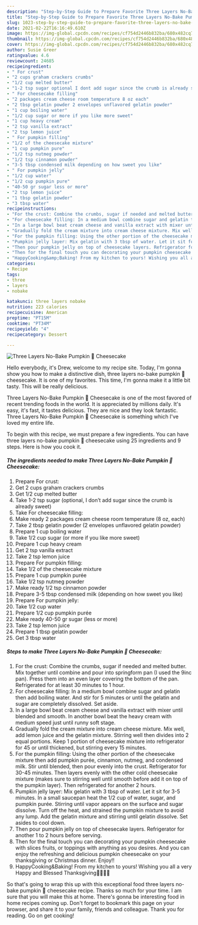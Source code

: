```yaml
---
description: "Step-by-Step Guide to Prepare Favorite Three Layers No-Bake Pumpkin 🎃 Cheesecake"
title: "Step-by-Step Guide to Prepare Favorite Three Layers No-Bake Pumpkin 🎃 Cheesecake"
slug: 1023-step-by-step-guide-to-prepare-favorite-three-layers-no-bake-pumpkin-cheesecake
date: 2021-02-22T16:16:49.610Z
image: https://img-global.cpcdn.com/recipes/cf754d2446b832ba/680x482cq70/three-layers-no-bake-pumpkin-🎃-cheesecake-recipe-main-photo.jpg
thumbnail: https://img-global.cpcdn.com/recipes/cf754d2446b832ba/680x482cq70/three-layers-no-bake-pumpkin-🎃-cheesecake-recipe-main-photo.jpg
cover: https://img-global.cpcdn.com/recipes/cf754d2446b832ba/680x482cq70/three-layers-no-bake-pumpkin-🎃-cheesecake-recipe-main-photo.jpg
author: Susie Greer
ratingvalue: 4.6
reviewcount: 24685
recipeingredient:
- " For crust"
- "2 cups graham crackers crumbs"
- "1/2 cup melted butter"
- "1-2 tsp sugar optional I dont add sugar since the crumb is already sweet"
- " For cheesecake filling"
- "2 packages cream cheese room temperature 8 oz each"
- "2 tbsp gelatin powder 2 envelopes unflavored gelatin powder"
- "1 cup boiling water"
- "1/2 cup sugar or more if you like more sweet"
- "1 cup heavy cream"
- "2 tsp vanilla extract"
- "2 tsp lemon juice"
- " For pumpkin filling"
- "1/2 of the cheesecake mixture"
- "1 cup pumpkin pure"
- "1/2 tsp nutmeg powder"
- "1/2 tsp cinnamon powder"
- "3-5 tbsp condensed milk depending on how sweet you like"
- " For pumpkin jelly"
- "1/2 cup water"
- "1/2 cup pumpkin pure"
- "40-50 gr sugar less or more"
- "2 tsp lemon juice"
- "1 tbsp gelatin powder"
- "3 tbsp water"
recipeinstructions:
- "For the crust: Combine the crumbs, sugar if needed and melted butter. Mix together until combine and pour into springform pan (I used the 9inc pan). Press them into an even layer covering the bottom of the pan. Refrigerated for at least 30 minutes to 1 hour."
- "For cheesecake filling: In a medium bowl combine sugar and gelatin then add boiling water. And stir for 5 minutes or until the gelatin and sugar are completely dissolved. Set aside."
- "In a large bowl beat cream cheese and vanilla extract with mixer until blended and smooth. In another bowl beat the heavy cream with medium speed just until runny soft stage."
- "Gradually fold the cream mixture into cream cheese mixture. Mix well, add lemon juice and the gelatin mixture. Stirring well then divides into 2 equal portions. Keep 1 portion of cheesecake mixture into refrigerator for 45 or until thickened, but stirring every 15 minutes."
- "For the pumpkin filling: Using the other portion of the cheesecake mixture then add pumpkin purée, cinnamon, nutmeg, and condensed milk. Stir until blended, then pour evenly into the crust. Refrigerator for 30-45 minutes. Then layers evenly with the other cold cheesecake mixture (makes sure to stirring well until smooth before add it on top of the pumpkin layer). Then refrigerated for another 2 hours."
- "Pumpkin jelly layer: Mix gelatin with 3 tbsp of water. Let it sit for 3-5 minutes. In a small saucepan heat the 1/2 cup of water, sugar, and pumpkin purée. Stirring until vapor appears on the surface and sugar dissolve. Turn off the heat, and strained the pumpkin mixture to avoid any lump. Add the gelatin mixture and stirring until gelatin dissolve. Set asides to cool down."
- "Then pour pumpkin jelly on top of cheesecake layers. Refrigerator for another 1 to 2 hours before serving."
- "Then for the final touch you can decorating your pumpkin cheesecake with slices fruits, or toppings with anything as you desires. And you can enjoy the refreshing and delicious pumpkin cheesecake on your thanksgiving or Christmas dinner. Enjoy!!"
- "HappyCooking&amp;Baking! From my kitchen to yours! Wishing you all a very Happy and Blessed Thanksgiving🍁🍂🧡🎃"
categories:
- Recipe
tags:
- three
- layers
- nobake

katakunci: three layers nobake 
nutrition: 223 calories
recipecuisine: American
preptime: "PT15M"
cooktime: "PT34M"
recipeyield: "4"
recipecategory: Dessert

---
```



![Three Layers No-Bake Pumpkin 🎃 Cheesecake](https://img-global.cpcdn.com/recipes/cf754d2446b832ba/680x482cq70/three-layers-no-bake-pumpkin-🎃-cheesecake-recipe-main-photo.jpg)

Hello everybody, it's Drew, welcome to my recipe site. Today, I'm gonna show you how to make a distinctive dish, three layers no-bake pumpkin 🎃 cheesecake. It is one of my favorites. This time, I'm gonna make it a little bit tasty. This will be really delicious.

Three Layers No-Bake Pumpkin 🎃 Cheesecake is one of the most favored of recent trending foods in the world. It is appreciated by millions daily. It's easy, it's fast, it tastes delicious. They are nice and they look fantastic. Three Layers No-Bake Pumpkin 🎃 Cheesecake is something which I've loved my entire life.




To begin with this recipe, we must prepare a few ingredients. You can have three layers no-bake pumpkin 🎃 cheesecake using 25 ingredients and 9 steps. Here is how you cook it.

<!--inarticleads1-->

##### The ingredients needed to make Three Layers No-Bake Pumpkin 🎃 Cheesecake:

1. Prepare  For crust:
1. Get 2 cups graham crackers crumbs
1. Get 1/2 cup melted butter
1. Take 1-2 tsp sugar (optional, I don’t add sugar since the crumb is already sweet)
1. Take  For cheesecake filling:
1. Make ready 2 packages cream cheese room temperature (8 oz, each)
1. Take 2 tbsp gelatin powder (2 envelopes unflavored gelatin powder)
1. Prepare 1 cup boiling water
1. Take 1/2 cup sugar (or more if you like more sweet)
1. Prepare 1 cup heavy cream
1. Get 2 tsp vanilla extract
1. Take 2 tsp lemon juice
1. Prepare  For pumpkin filling:
1. Take 1/2 of the cheesecake mixture
1. Prepare 1 cup pumpkin purée
1. Take 1/2 tsp nutmeg powder
1. Make ready 1/2 tsp cinnamon powder
1. Prepare 3-5 tbsp condensed milk (depending on how sweet you like)
1. Prepare  For pumpkin jelly:
1. Take 1/2 cup water
1. Prepare 1/2 cup pumpkin purée
1. Make ready 40-50 gr sugar (less or more)
1. Take 2 tsp lemon juice
1. Prepare 1 tbsp gelatin powder
1. Get 3 tbsp water




<!--inarticleads2-->

##### Steps to make Three Layers No-Bake Pumpkin 🎃 Cheesecake:

1. For the crust: Combine the crumbs, sugar if needed and melted butter. Mix together until combine and pour into springform pan (I used the 9inc pan). Press them into an even layer covering the bottom of the pan. Refrigerated for at least 30 minutes to 1 hour.
1. For cheesecake filling: In a medium bowl combine sugar and gelatin then add boiling water. And stir for 5 minutes or until the gelatin and sugar are completely dissolved. Set aside.
1. In a large bowl beat cream cheese and vanilla extract with mixer until blended and smooth. In another bowl beat the heavy cream with medium speed just until runny soft stage.
1. Gradually fold the cream mixture into cream cheese mixture. Mix well, add lemon juice and the gelatin mixture. Stirring well then divides into 2 equal portions. Keep 1 portion of cheesecake mixture into refrigerator for 45 or until thickened, but stirring every 15 minutes.
1. For the pumpkin filling: Using the other portion of the cheesecake mixture then add pumpkin purée, cinnamon, nutmeg, and condensed milk. Stir until blended, then pour evenly into the crust. Refrigerator for 30-45 minutes. Then layers evenly with the other cold cheesecake mixture (makes sure to stirring well until smooth before add it on top of the pumpkin layer). Then refrigerated for another 2 hours.
1. Pumpkin jelly layer: Mix gelatin with 3 tbsp of water. Let it sit for 3-5 minutes. In a small saucepan heat the 1/2 cup of water, sugar, and pumpkin purée. Stirring until vapor appears on the surface and sugar dissolve. Turn off the heat, and strained the pumpkin mixture to avoid any lump. Add the gelatin mixture and stirring until gelatin dissolve. Set asides to cool down.
1. Then pour pumpkin jelly on top of cheesecake layers. Refrigerator for another 1 to 2 hours before serving.
1. Then for the final touch you can decorating your pumpkin cheesecake with slices fruits, or toppings with anything as you desires. And you can enjoy the refreshing and delicious pumpkin cheesecake on your thanksgiving or Christmas dinner. Enjoy!!
1. HappyCooking&amp;Baking! From my kitchen to yours! Wishing you all a very Happy and Blessed Thanksgiving🍁🍂🧡🎃




So that's going to wrap this up with this exceptional food three layers no-bake pumpkin 🎃 cheesecake recipe. Thanks so much for your time. I am sure that you will make this at home. There's gonna be interesting food in home recipes coming up. Don't forget to bookmark this page on your browser, and share it to your family, friends and colleague. Thank you for reading. Go on get cooking!
